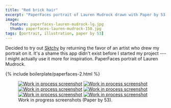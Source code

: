 ```yaml
---
title: "Red brick hair"
excerpt: "PaperFaces portrait of Lauren Mudrock drawn with Paper by 53 on an iPad."
image: 
  feature: paperfaces-lauren-mudrock-lg.jpg
  thumb: paperfaces-lauren-mudrock-150.jpg
tags: [portrait, illustration, paper by 53]
---
```


Decided to try out [Sktchy](http://www.sktchy.com/) by returning the favor of an artist who drew my portrait on it. It's a shame this app didn't exist before I started my project --- I might actually use it more for inspiration. PaperFaces portrait of Lauren Mudrock.

{% include boilerplate/paperfaces-2.html %}

<figure class="half">
	<a href="{{ site.url }}/images/paperfaces-lauren-mudrock-process-1-lg.jpg"><img src="{{ site.url }}/images/paperfaces-lauren-mudrock-process-1-600.jpg" alt="Work in process screenshot"></a>
	<a href="{{ site.url }}/images/paperfaces-lauren-mudrock-process-2-lg.jpg"><img src="{{ site.url }}/images/paperfaces-lauren-mudrock-process-2-600.jpg" alt="Work in process screenshot"></a>
	<a href="{{ site.url }}/images/paperfaces-lauren-mudrock-process-3-lg.jpg"><img src="{{ site.url }}/images/paperfaces-lauren-mudrock-process-3-600.jpg" alt="Work in process screenshot"></a>
	<a href="{{ site.url }}/images/paperfaces-lauren-mudrock-process-4-lg.jpg"><img src="{{ site.url }}/images/paperfaces-lauren-mudrock-process-4-600.jpg" alt="Work in process screenshot"></a>
	<a href="{{ site.url }}/images/paperfaces-lauren-mudrock-process-5-lg.jpg"><img src="{{ site.url }}/images/paperfaces-lauren-mudrock-process-5-600.jpg" alt="Work in process screenshot"></a>
	<a href="{{ site.url }}/images/paperfaces-lauren-mudrock-process-6-lg.jpg"><img src="{{ site.url }}/images/paperfaces-lauren-mudrock-process-6-600.jpg" alt="Work in process screenshot"></a>
	<figcaption>Work in progress screenshots (Paper by 53).</figcaption>
</figure>